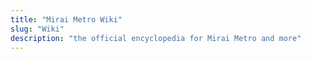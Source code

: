 ```yaml
---
title: "Mirai Metro Wiki"
slug: "Wiki"
description: "the official encyclopedia for Mirai Metro and more"
---
```


